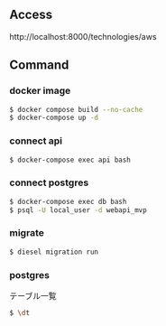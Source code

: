 ## Access

http://localhost:8000/technologies/aws

## Command

### docker image

```bash
$ docker compose build --no-cache
$ docker-compose up -d
```

### connect api

```bash
$ docker-compose exec api bash
```

### connect postgres

```bash
$ docker-compose exec db bash
$ psql -U local_user -d webapi_mvp
```

### migrate

```bash
$ diesel migration run
```

### postgres

テーブル一覧

```bash
$ \dt
```
